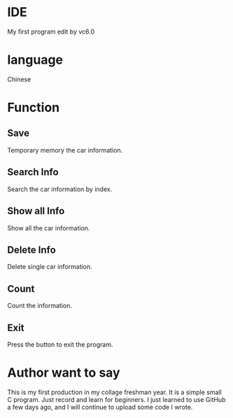 # IDE
My first program edit by vc6.0

# language
Chinese

# Function
## Save
Temporary memory the car information.
## Search Info
Search the car information by index.
## Show all Info
Show all the car information.
## Delete Info
Delete single car information.
## Count
Count the information.
## Exit
Press the button to exit the program.

# Author want to say
This is my first production in my collage freshman year. It is a simple small C program. Just record and learn for beginners.
I just learned to use GitHub a few days ago, and I will continue to upload some code I wrote.

